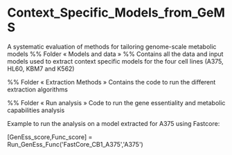 # Context_Specific_Models_from_GeMS
A systematic evaluation of methods for tailoring genome-scale metabolic models
%% Folder « Models and data » %%
Contains all the data and input models used to extract context specific models for the four cell lines (A375, HL60, KBM7 and K562)

%% Folder « Extraction Methods »
Contains the code to run the different extraction algorithms

%% Folder « Run analysis »
Code to run the gene essentiality and metabolic capabilities analysis

Example to run the analysis on a model extracted for A375 using Fastcore:

[GenEss_score,Func_score] = Run_GenEss_Func('FastCore_CB1_A375','A375')
